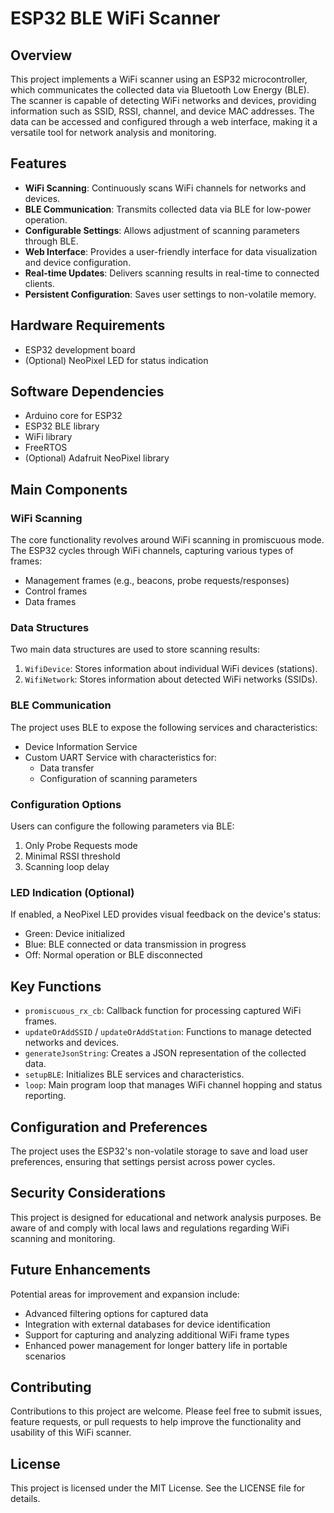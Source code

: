 # ESP32 BLE WiFi Scanner

## Overview

This project implements a WiFi scanner using an ESP32 microcontroller, which communicates the collected data via Bluetooth Low Energy (BLE). The scanner is capable of detecting WiFi networks and devices, providing information such as SSID, RSSI, channel, and device MAC addresses. The data can be accessed and configured through a web interface, making it a versatile tool for network analysis and monitoring.

## Features

- **WiFi Scanning**: Continuously scans WiFi channels for networks and devices.
- **BLE Communication**: Transmits collected data via BLE for low-power operation.
- **Configurable Settings**: Allows adjustment of scanning parameters through BLE.
- **Web Interface**: Provides a user-friendly interface for data visualization and device configuration.
- **Real-time Updates**: Delivers scanning results in real-time to connected clients.
- **Persistent Configuration**: Saves user settings to non-volatile memory.

## Hardware Requirements

- ESP32 development board
- (Optional) NeoPixel LED for status indication

## Software Dependencies

- Arduino core for ESP32
- ESP32 BLE library
- WiFi library
- FreeRTOS
- (Optional) Adafruit NeoPixel library

## Main Components

### WiFi Scanning

The core functionality revolves around WiFi scanning in promiscuous mode. The ESP32 cycles through WiFi channels, capturing various types of frames:

- Management frames (e.g., beacons, probe requests/responses)
- Control frames
- Data frames

### Data Structures

Two main data structures are used to store scanning results:

1. `WifiDevice`: Stores information about individual WiFi devices (stations).
2. `WifiNetwork`: Stores information about detected WiFi networks (SSIDs).

### BLE Communication

The project uses BLE to expose the following services and characteristics:

- Device Information Service
- Custom UART Service with characteristics for:
  - Data transfer
  - Configuration of scanning parameters

### Configuration Options

Users can configure the following parameters via BLE:

1. Only Probe Requests mode
2. Minimal RSSI threshold
3. Scanning loop delay

### LED Indication (Optional)

If enabled, a NeoPixel LED provides visual feedback on the device's status:

- Green: Device initialized
- Blue: BLE connected or data transmission in progress
- Off: Normal operation or BLE disconnected

## Key Functions

- `promiscuous_rx_cb`: Callback function for processing captured WiFi frames.
- `updateOrAddSSID` / `updateOrAddStation`: Functions to manage detected networks and devices.
- `generateJsonString`: Creates a JSON representation of the collected data.
- `setupBLE`: Initializes BLE services and characteristics.
- `loop`: Main program loop that manages WiFi channel hopping and status reporting.

## Configuration and Preferences

The project uses the ESP32's non-volatile storage to save and load user preferences, ensuring that settings persist across power cycles.

## Security Considerations

This project is designed for educational and network analysis purposes. Be aware of and comply with local laws and regulations regarding WiFi scanning and monitoring.

## Future Enhancements

Potential areas for improvement and expansion include:

- Advanced filtering options for captured data
- Integration with external databases for device identification
- Support for capturing and analyzing additional WiFi frame types
- Enhanced power management for longer battery life in portable scenarios

## Contributing

Contributions to this project are welcome. Please feel free to submit issues, feature requests, or pull requests to help improve the functionality and usability of this WiFi scanner.

## License

This project is licensed under the MIT License. See the LICENSE file for details.
